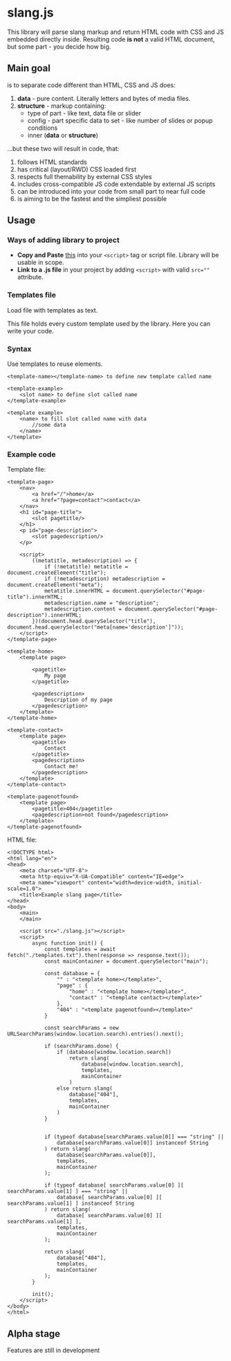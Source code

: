 # slang.js

This library will parse slang markup and return HTML code with CSS and JS embedded directly inside. Resulting code **is not** a valid HTML document, but some part - you decide how big.

## Main goal

is to separate code different than HTML, CSS and JS does:

1. **data** - pure content. Literally letters and bytes of media files.
2. **structure** - markup containing: 
    - type of part - like text, data file or slider
    - config - part specific data to set - like number of slides or popup conditions
    - inner (**data** or **structure**)

...but these two will result in code, that:
1. follows HTML standards
2. has critical (layout/RWD) CSS loaded first
3. respects full themability by external CSS styles
4. includes cross-compatible JS code extendable by external JS scripts
5. can be introduced into your code from small part to near full code
6. is aiming to be the fastest and the simpliest possible

## Usage

### Ways of adding library to project

- **Copy and Paste** [this](https://raw.githubusercontent.com/grezisek/grezisek-libraries/main/slang/slang.js) into your `<script>` tag or script file. Library will be usable in scope.
- **Link to a .js file** in your project by adding `<script>` with valid `src=""` attribute.

### Templates file

Load file with templates as text.

This file holds every custom template used by the library. Here you can write your code.

### Syntax

Use templates to reuse elements.

```
<template-name></template-name> to define new template called name

<template-example>
    <slot name> to define slot called name
</template-example>

<template example>
    <name> to fill slot called name with data
        //some data 
    </name>
</template>
```

### Example code

Template file:

```
<template-page>
    <nav>
        <a href="/">home</a>
        <a href="?page=contact">contact</a>
    </nav>
    <h1 id="page-title">
        <slot pagetitle/>
    </h1>
    <p id="page-description">
        <slot pagedescription/>
    </p>
    
    <script>
        ((metatitle, metadescription) => {
            if (!metatitle) metatitle = document.createElement("title");
            if (!metadescription) metadescription = document.createElement("meta");
            metatitle.innerHTML = document.querySelector("#page-title").innerHTML;
            metadescription.name = "description";
            metadescription.content = document.querySelector("#page-description").innerHTML;
        })(document.head.querySelector("title"), document.head.querySelector("meta[name='description']"));
    </script>
</template-page>

<template-home>
    <template page>
    
        <pagetitle>
            My page
        </pagetitle>
        
        <pagedescription>
            Description of my page
        </pagedescription>
    </template>
</template-home>

<template-contact>
    <template page>
        <pagetitle>
            Contact
        </pagetitle>
        <pagedescription>
            Contact me!
        </pagedescription>
    </template>
</template-contact>

<template-pagenotfound>
    <template page>
        <pagetitle>404</pagetitle>
        <pagedescription>not found</pagedescription>
    </template>
</template-pagenotfound>

```

HTML file:

```
<!DOCTYPE html>
<html lang="en">
<head>
    <meta charset="UTF-8">
    <meta http-equiv="X-UA-Compatible" content="IE=edge">
    <meta name="viewport" content="width=device-width, initial-scale=1.0">
    <title>Example slang page</title>
</head>
<body>
    <main>
    </main>

    <script src="./slang.js"></script>
    <script>
        async function init() {
            const templates = await fetch("./templates.txt").then(response => response.text());
            const mainContainer = document.querySelector("main");

            const database = {
                "" : "<template home></template>",
                "page" : {
                    "home" : "<template home></template>",
                    "contact" : "<template contact></template>"
                },
                "404" : "<template pagenotfound></template>"
            }

            const searchParams = new URLSearchParams(window.location.search).entries().next();

            if (searchParams.done) {
                if (database[window.location.search])
                    return slang(
                        database[window.location.search],
                        templates,
                        mainContainer
                    )
                else return slang(
                    database["404"],
                    templates,
                    mainContainer
                )
            }
                

            if (typeof database[searchParams.value[0]] === "string" ||
                database[searchParams.value[0]] instanceof String
            ) return slang(
                database[searchParams.value[0]],
                templates,
                mainContainer
            );
            
            if (typeof database[ searchParams.value[0] ][ searchParams.value[1] ] === "string" ||
                database[ searchParams.value[0] ][ searchParams.value[1] ] instanceof String
            ) return slang(
                database[ searchParams.value[0] ][ searchParams.value[1] ],
                templates,
                mainContainer
            );

            return slang(
                database["404"],
                templates,
                mainContainer
            );
        }

        init();
    </script>
</body>
</html>
```

## Alpha stage

Features are still in development
